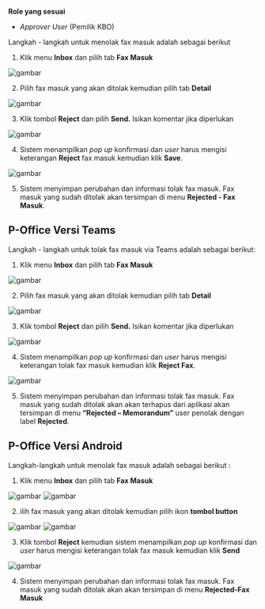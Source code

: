 **Role yang sesuai**

- *Approver User* (Pemilik KBO)

Langkah - langkah untuk menolak fax masuk adalah sebagai berikut

1. Klik menu **Inbox** dan pilih tab **Fax Masuk**

![gambar](FaxMasuk/FM_WEB/TolakFM01.png) 

2. Pilih fax masuk yang akan ditolak kemudian pilih tab **Detail**

![gambar](FaxMasuk/FM_WEB/TolakFM02.png) 


3. Klik tombol **Reject** dan pilih **Send.** Isikan komentar jika diperlukan

![gambar](FaxMasuk/FM_WEB/TolakFM03.png) 

4. Sistem menampilkan *pop up* konfirmasi dan *user* harus mengisi keterangan **Reject** fax masuk kemudian klik **Save**.

![gambar](FaxMasuk/FM_WEB/TolakFM04.png) 

5. Sistem menyimpan perubahan dan informasi tolak fax masuk. Fax masuk yang sudah ditolak akan tersimpan di menu **Rejected - Fax Masuk**.

## **P-Office Versi Teams**

Langkah - langkah untuk tolak fax masuk via Teams adalah sebagai berikut:

1. Klik menu **Inbox** dan pilih tab **Fax Masuk**

![gambar](FaxMasuk/FM_Teams/FM15.png)

2. Pilih fax masuk yang akan ditolak kemudian pilih tab **Detail**

![gambar](FaxMasuk/FM_Teams/FM16.png)

3. Klik tombol **Reject** dan pilih **Send.** Isikan komentar jika diperlukan

![gambar](FaxMasuk/FM_Teams/FM17.png)

4. Sistem menampilkan *pop up* konfirmasi dan *user* harus mengisi keterangan tolak fax masuk kemudian klik **Reject Fax**.

![gambar](FaxMasuk/FM_Teams/FM18.png)

5.	Sistem menyimpan perubahan dan informasi tolak fax masuk. Fax masuk yang sudah ditolak akan akan terhapus dari aplikasi akan tersimpan di menu **“Rejected – Memorandum”** user penolak dengan label **Rejected**.


## **P-Office Versi Android**

Langkah-langkah untuk menolak fax masuk adalah sebagai berikut :

1. Klik menu **Inbox** dan pilih tab **Fax Masuk**

![gambar](Faxmasuk/FM_Android/TolakFM/A01.jpg) ![gambar](Faxmasuk/FM_Android/TolakFM/A02.jpg)

2. ilih fax masuk yang akan ditolak kemudian pilih ikon **tombol button**

![gambar](Faxmasuk/FM_Android/TolakFM/A03.jpg) ![gambar](Faxmasuk/FM_Android/TolakFM/A04.jpg)

3. Klik tombol **Reject** kemudian sistem menampilkan _pop up_ konfirmasi dan _user_ harus mengisi keterangan tolak fax masuk kemudian klik **Send**

![gambar](Faxmasuk/FM_Android/TolakFM/A05.jpg)

4. Sistem menyimpan perubahan dan informasi tolak fax masuk. Fax masuk yang sudah ditolak akan akan tersimpan di menu **Rejected-Fax Masuk**
